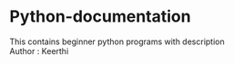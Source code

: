 # Python-documentation
This contains beginner python programs with description 
<br>
Author : Keerthi 
